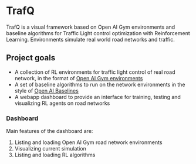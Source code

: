 # TrafQ
TrafQ is a visual framework based on Open AI Gym environments and baseline algorithms for Traffic Light control optimization with Reinforcement Learning. Environments simulate real world road networks and traffic.

## Project goals
- A collection of RL environments for traffic light control of real road network, in the format of [Open AI Gym environments](https://gym.openai.com/envs/)
- A set of baseline algorithms to run on the network environments in the style of [Open AI Baselines](https://github.com/openai/baselines/) 
- A webapp dashboard to provide an interface for training, testing and visualizing RL agents on road networks

### Dashboard
Main features of the dashboard are:
1) Listing and loading Open AI Gym road network environments
2) Visualizing current simulation 
3) Listing and loading RL algorithms
